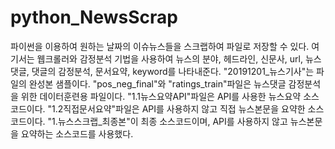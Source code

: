 # python_NewsScrap
파이썬을 이용하여 원하는 날짜의 이슈뉴스들을 스크랩하여 파일로 저장할 수 있다.
여기서는 웹크롤러와 감정분석 기법을 사용하여 뉴스의 분야, 헤드라인, 신문사, url, 뉴스댓글, 댓글의 감정분석, 문서요약, keyword를 나타내준다.
"20191201_뉴스기사"는 파일의 완성본 샘플이다.
"pos_neg_final"와 "ratings_train"파일은 뉴스댓글 감정분석을 위한 데이터훈련용 파일이다.
"1.1뉴스요약API"파일은 API를 사용한 뉴스요약 소스코드이다.
"1.2직접문서요약"파일은 API를 사용하지 않고 직접 뉴스본문을 요약한 소스코드이다.
"1.뉴스스크랩_최종본"이 최종 소스코드이며, API를 사용하지 않고 뉴스본문을 요약하는 소스코드를 사용했다.
